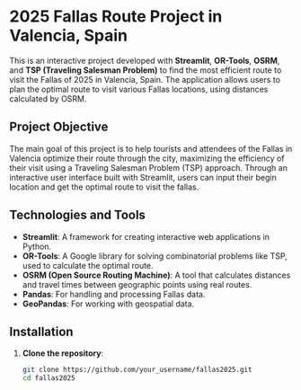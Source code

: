 # 2025 Fallas Route Project in Valencia, Spain

This is an interactive project developed with **Streamlit**, **OR-Tools**, **OSRM**, and **TSP (Traveling Salesman Problem)** to find the most efficient route to visit the Fallas of 2025 in Valencia, Spain. The application allows users to plan the optimal route to visit various Fallas locations, using distances calculated by OSRM.

## Project Objective

The main goal of this project is to help tourists and attendees of the Fallas in Valencia optimize their route through the city, maximizing the efficiency of their visit using a Traveling Salesman Problem (TSP) approach. Through an interactive user interface built with Streamlit, users can input their begin location and get the optimal route to visit the fallas.

## Technologies and Tools

- **Streamlit**: A framework for creating interactive web applications in Python.
- **OR-Tools**: A Google library for solving combinatorial problems like TSP, used to calculate the optimal route.
- **OSRM (Open Source Routing Machine)**: A tool that calculates distances and travel times between geographic points using real routes.
- **Pandas**: For handling and processing Fallas data.
- **GeoPandas**: For working with geospatial data.

## Installation

1. **Clone the repository**:
   ```bash
   git clone https://github.com/your_username/fallas2025.git
   cd fallas2025


